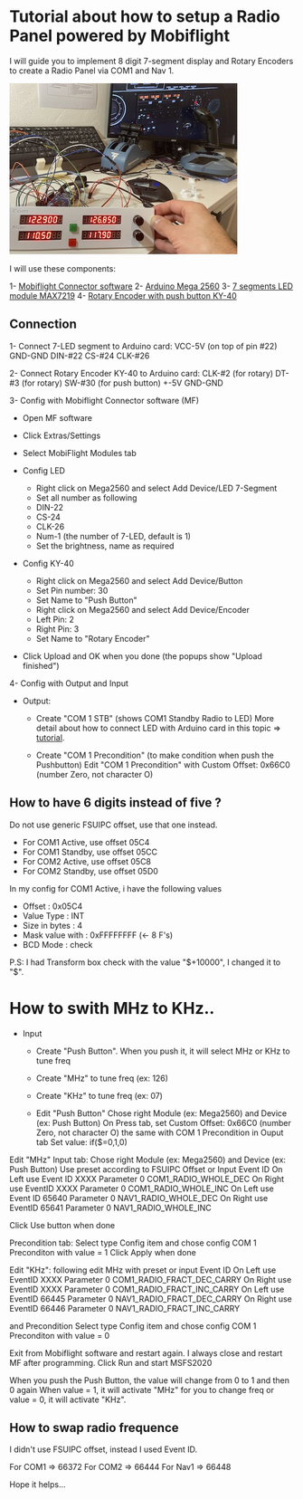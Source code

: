 # Tutorial about how to setup a Radio Panel powered by Mobiflight

I will guide you to implement 8 digit 7-segment display and Rotary Encoders to create a Radio Panel via COM1 and Nav 1.

![Pic](/pics/IMG_0734.JPG)

I will use these components:

1- [Mobiflight Connector software](https://www.mobiflight.com/en/index.html)
2- [Arduino Mega 2560](https://store.arduino.cc/arduino-mega-2560-rev3)
3- [7 segments LED module MAX7219](https://www.instructables.com/MAX7219-7-Segment-Using-Arduino/)
4- [Rotary Encoder with push button KY-40](https://opencircuit.shop/Product/Rotary-encoder-module-KY-40)

## Connection 
1- Connect 7-LED segment to Arduino card:
    VCC-5V (on top of pin #22)
    GND-GND
    DIN-#22
    CS-#24
    CLK-#26

2- Connect Rotary Encoder KY-40 to Arduino card:
    CLK-#2 (for rotary)
    DT-#3 (for rotary)
    SW-#30 (for push button)
    +-5V
    GND-GND

3- Config with Mobiflight Connector software (MF)
* Open MF software
* Click Extras/Settings
* Select MobiFlight Modules tab
* Config LED
    * Right click on Mega2560 and select Add Device/LED 7-Segment
    * Set all number as following
    * DIN-22
    * CS-24
    * CLK-26
    * Num-1 (the number of 7-LED, default is 1)
    * Set the brightness, name as required

* Config KY-40
    * Right click on Mega2560 and select Add Device/Button
    * Set Pin number: 30
    * Set Name to "Push Button"
    * Right click on Mega2560 and select Add Device/Encoder
    * Left Pin: 2
    * Right Pin: 3
    * Set Name to "Rotary Encoder"

* Click Upload and OK when you done (the popups show "Upload finished")

4- Config with Output and Input
* Output:
    * Create "COM 1 STB" (shows COM1 Standby Radio to LED)
    More detail about how to connect LED with Arduino card in this topic => [tutorial](https://www.mobiflight.com/en/tutorials/seven-segment-display.html).

    * Create "COM 1 Precondition" (to make condition when push the Pushbutton)
    Edit "COM 1 Precondition" with Custom Offset: 0x66C0 (number Zero, not character O)

## How to have 6 digits instead of five ?

Do not use generic FSUIPC offset, use that one instead.
* For COM1 Active, use offset 05C4
* For COM1 Standby, use offset 05CC
* For COM2 Active, use offset 05C8
* For COM2 Standby, use offset 05D0

In my config for COM1 Active, i have the following values
* Offset : 0x05C4
* Value Type : INT
* Size in bytes : 4
* Mask value with : 0xFFFFFFFF (<- 8 F's)
* BCD Mode : check

P.S: I had Transform box check with the value "$+10000", I changed it to "$".

# How to swith MHz to KHz..

* Input
    * Create "Push Button". When you push it, it will select MHz or KHz to tune freq
    * Create "MHz" to tune freq (ex: 126)
    * Create "KHz" to tune freq (ex: 07)

    * Edit "Push Button"
    Chose right Module (ex: Mega2560) and Device (ex: Push Button)
    On Press tab, set Custom Offset: 0x66C0 (number Zero, not character O) the same with COM 1 Precondition in Ouput tab
    Set value: if($=0,1,0)

Edit "MHz"
Input tab:
Chose right Module (ex: Mega2560) and Device (ex: Push Button)
Use preset according to FSUIPC Offset or Input Event ID
On Left use Event ID XXXX Parameter 0 COM1_RADIO_WHOLE_DEC
On Right use EventID XXXX Parameter 0 COM1_RADIO_WHOLE_INC
On Left use Event ID 65640 Parameter 0 NAV1_RADIO_WHOLE_DEC
On Right use EventID 65641 Parameter 0 NAV1_RADIO_WHOLE_INC

Click Use button when done

Precondition tab:
Select type Config item and chose config COM 1 Preconditon with value = 1
Click Apply when done

Edit "KHz": following edit MHz with preset or input Event ID
On Left use EventID XXXX Parameter 0 COM1_RADIO_FRACT_DEC_CARRY
On Right use EventID XXXX Parameter 0 COM1_RADIO_FRACT_INC_CARRY
On Left use EventID 66445 Parameter 0 NAV1_RADIO_FRACT_DEC_CARRY
On Right use EventID 66446 Parameter 0 NAV1_RADIO_FRACT_INC_CARRY

and Precondition
Select type Config item and chose config COM 1 Preconditon with value = 0

Exit from Mobiflight software and restart again. I always close and restart MF after programming.
Click Run and start MSFS2020

When you push the Push Button, the value will change from 0 to 1 and then 0 again
When value = 1, it will activate "MHz" for you to change freq or value = 0, it will activate "KHz".

## How to swap radio frequence

I didn't use FSUIPC offset, instead I used Event ID.

For COM1 => 66372
For COM2 => 66444
For Nav1 => 66448

Hope it helps...


